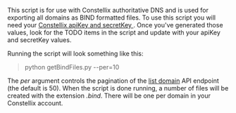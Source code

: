 This script is for use with Constellix authoritative DNS and is used for exporting all domains as BIND formatted files.  To use this script you will need your [Constellix apiKey and secretKey ](https://support.constellix.com/support/solutions/articles/47001200127-how-to-generate-an-api-key).  Once you've generated those values, look for the TODO items in the script and update with your apiKey and secretKey values.

Running the script will look something like this:

> python getBindFiles.py --per=10

The _per_ argument controls the pagination of the [list domain](https://api.dns.constellix.com/v4/docs#tag/Domains/paths/~1domains/get) API endpoint (the default is 50).  When the script is done running, a number of files will be created with the extension _.bind_.  There will be one per domain in your Constellix account.
